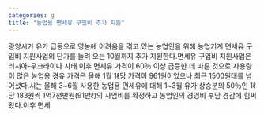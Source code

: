 ```yaml
---
categories: g
title: "농업용 면세유 구입비 추가 지원"
---
```

광양시가 유가 급등으로 영농에 어려움을 겪고 있는 농업인을 위해 농업기계 면세유 구입비 지원사업의 단가를 늘려 오는 10월까지 추가 지원한다.면세유 구입비 지원사업은 러시아-우크라이나 사태 이후 면세유 가격이 60％ 이상 급등한 데 따른 것으로 사용량이 많은 농업용 경유 가격은 올해 1월 1ℓ당 가격이 961원이었으나 최근 1500원대를 넘어섰다.시는 올해 3~6월 사용한 농업용 면세유에 대해 1~3월 유가 상승분의 50％인 1ℓ당 183원씩 1억7천만원(91만ℓ)의 사업비를 확정하고 농업인의 경영비 부담 경감에 힘써왔다.이후 면세
